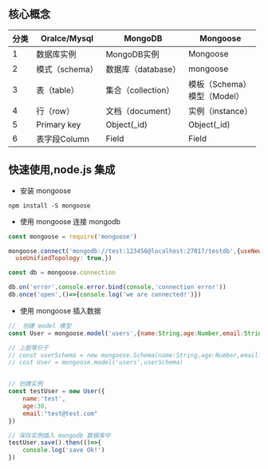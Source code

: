 ## 核心概念

| 分类 | Oralce/Mysql   | MongoDB            | Mongoose                          |
| ---- | -------------- | ------------------ | --------------------------------- |
| 1    | 数据库实例     | MongoDB实例        | Mongoose                          |
| 2    | 模式（schema） | 数据库（database） | mongoose                          |
| 3    | 表（table）    | 集合（collection） | 模板（Schema）<br />模型（Model） |
| 4    | 行（row）      | 文档（document）   | 实例（instance）                  |
| 5    | Primary key    | Object(_id)        | Object(_id)                       |
| 6    | 表字段Column   | Field              | Field                             |

## 快速使用,node.js 集成

- 安装 mongoose

```shell
npm install -S mongoose
```

- 使用 mongoose 连接 mongodb

```js
const mongoose = require('mongoose')

mongoose.connect('mongodb://test:123456@localhost:27017/testdb',{useNewUrlParser: true,
  useUnifiedTopology: true,})

const db = mongoose.connection

db.on('error',console.error.bind(console,'connection error'))
db.once('open',()=>{console.log('we are connected!')})
```

- 使用 mongoose 插入数据

```js
//  创建 model 模型
const User = mongoose.model('users',{name:String,age:Number,email:String})

// 上面等价于
// const userSchema = new mongoose.Schema(name:String,age:Number,email:String})
// cost User = mongoose.model('users',userSchema)


// 创建实例
const testUser = new User({
    name:'test',
    age:30,
    email:"test@test.com"
})

// 保存实例插入 mongodb 数据库中
testUser.save().then(()=>{
    console.log('save Ok!')
})


```

